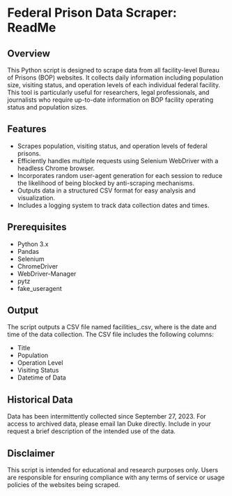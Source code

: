 # Federal Prison Data Scraper: ReadMe

## Overview
This Python script is designed to scrape data from all facility-level Bureau of Prisons (BOP) websites. It collects daily information including population size, visiting status, and operation levels of each individual federal facility. This tool is particularly useful for researchers, legal professionals, and journalists who require up-to-date information on BOP facility operating status and population sizes.

## Features
- Scrapes population, visiting status, and operation levels of federal prisons.
- Efficiently handles multiple requests using Selenium WebDriver with a headless Chrome browser.
- Incorporates random user-agent generation for each session to reduce the likelihood of being blocked by anti-scraping mechanisms.
- Outputs data in a structured CSV format for easy analysis and visualization.
- Includes a logging system to track data collection dates and times.

## Prerequisites
- Python 3.x
- Pandas
- Selenium
- ChromeDriver
- WebDriver-Manager
- pytz
- fake_useragent
  
## Output
The script outputs a CSV file named facilities_<timestamp>.csv, where <timestamp> is the date and time of the data collection. The CSV file includes the following columns:
- Title
- Population
- Operation Level
- Visiting Status
- Datetime of Data

## Historical Data
Data has been intermittently collected since September 27, 2023. For access to archived data, please email Ian Duke directly. Include in your request a brief description of the intended use of the data.

## Disclaimer
This script is intended for educational and research purposes only. Users are responsible for ensuring compliance with any terms of service or usage policies of the websites being scraped.
